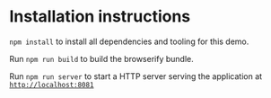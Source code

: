 # Installation instructions

`npm install` to install all dependencies and tooling for this
    demo.

Run `npm run build` to build the browserify bundle.

Run `npm run server` to start a HTTP server serving the
    application at [`http://localhost:8081`][1]

  [1]: http://localhost:8081
